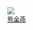 <div class="con-item">
    <a target="_blank" href="https://github.com/wuhanshuzhiyun/stellar-ui-plus">
        <img class="con-image" src="https://image.whzb.com/chain/StellarUI/头像/熊金燕.jpg" />
    </a>
    <a target="_blank" href="https://github.com/wuhanshuzhiyun/stellar-ui-plus"><div class="name">熊金燕</div></a>
</div>
